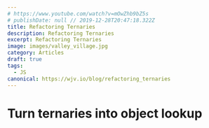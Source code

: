 ```yaml
---
# https://www.youtube.com/watch?v=mOwZhb9bZ5s
# publishDate: null // 2019-12-28T20:47:18.322Z
title: Refactoring Ternaries
description: Refactoring Ternaries
excerpt: Refactoring Ternaries
image: images/valley_village.jpg
category: Articles
draft: true
tags:
  - JS
canonical: https://wjv.io/blog/refactoring_ternaries
---
```


# Turn ternaries into object lookup
